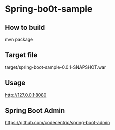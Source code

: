 # Spring-bo0t-sample
## How to build

mvn package

## Target file

target/spring-boot-sample-0.0.1-SNAPSHOT.war

## Usage

http://127.0.0.1:8080

## Spring Boot Admin

https://github.com/codecentric/spring-boot-admin
